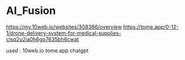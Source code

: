 # AI_Fusion

https://my.10web.io/websites/308386/overview
https://tome.app/0-12-1/drone-delivery-system-for-medical-supplies-clsq2u2ia0h6go7635bh6cwat

used : 
10web.io
tome.app
chatgpt
